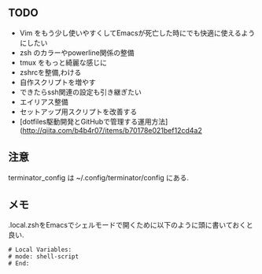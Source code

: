 ## TODO

* Vim をもう少し使いやすくしてEmacsが死亡した時にでも快適に使えるようにしたい
* zsh のカラーやpowerline関係の整備
* tmux をもっと綺麗な感じに
* zshrcを整備,わける
* 自作スクリプトを増やす
* できたらssh関連の設定も引き継ぎたい
* エイリアス整備
* セットアップ用スクリプトを改善する
* [dotfiles駆動開発とGitHubで管理する運用方法](http://qiita.com/b4b4r07/items/b70178e021bef12cd4a2

## 注意
terminator_config は ~/.config/terminator/config にある.


## メモ

.local.zshをEmacsでシェルモードで開くために以下のように頭に書いておくと良い.

```
# Local Variables:
# mode: shell-script
# End:
```
